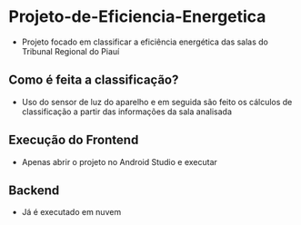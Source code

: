 # Projeto-de-Eficiencia-Energetica
* Projeto focado em classificar a eficiência energética das salas do Tribunal Regional do Piauí

## Como é feita a classificação?
* Uso do sensor de luz do aparelho e em seguida são feito os cálculos de classificação a partir das informações da sala analisada

## Execução do Frontend
* Apenas abrir o projeto no Android Studio e executar

## Backend
* Já é executado em nuvem